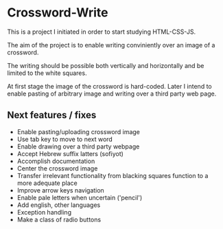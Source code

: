 # Crossword-Write

This is a project I initiated in order to start studying HTML-CSS-JS.

The aim of the project is to enable writing conviniently over an image of a crossword.

The writing should be possible both vertically and horizontally and be limited to the white squares.

At first stage the image of the crossword is hard-coded. Later I intend to enable pasting of arbitrary image and writing over a third party web page.

Next features / fixes
---------------------

 - Enable pasting/uploading crossword image
 - Use tab key to move to next word
 - Enable drawing over a third party webpage
 - Accept Hebrew suffix latters (sofiyot)
 - Accomplish documentation
 - Center the crossword image
 - Transfer irrelevant functionality from blacking squares function to a more adequate place
 - Improve arrow keys navigation
 - Enable pale letters when uncertain ('pencil')
 - Add english, other languages
 - Exception handling
 - Make a class of radio buttons
